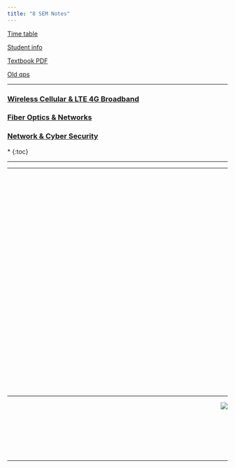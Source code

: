 ```yaml
---
title: "8 SEM Notes"
---
```



<a  target="_blank" href="https://drive.google.com/open?id=1X5b1rUD1nPRhUcc_tOIVOBVhli989A9n">Time table</a>

<a target="_blank"  href="https://drive.google.com/open?id=1xPRSTdwQz27_oip3VGEZAHOQgo-ueW5o">Student info</a>

<a target="_blank"  href="https://drive.google.com/open?id=1cN_feo1ke8FL7DkauFYq7DMkH2BdyFBI">Textbook PDF</a>

<a target="_blank"  href="https://drive.google.com/open?id=1gEtXrG8IiVwnTz8BbTrBRjcEsnIqQuDC">Old qps</a>

<hr>

<h3>  
    <a  target="_blank" href="https://drive.google.com/open?id=1gmB9aIP32oUX5SaaZcO2dERZkA74JtUM"> 
       Wireless Cellular & LTE 4G Broadband
    </a>

</h3>

<h3>  
    <a  target="_blank" href="https://drive.google.com/open?id=1e8_KAI2rgwzap5QIP3_YiDehHpEurFDW"> 
       Fiber Optics & Networks
    </a>

</h3>

<h3>  
    <a  target="_blank" href="https://drive.google.com/open?id=1unQYKyCSCCBFLynmkDaZvm45sUhaz2mb"> 
       Network & Cyber Security
    </a>

</h3>

<nav class="toc" markdown="1">
*   
{:toc}
</nav>

<hr>


<hr>

<br><br><br><br><br><br><br><br><br><br><br><br><br><br><br><br><br><br><br><br><br><br><br><br><br><br><br><br><br>


<hr>

<!--
###### <a  target="_blank" href="https://drive.google.com/open?id=0B9cqMjKT9M-dZkQzcWZUbjNIT2c">WIRELESS COMMUNICATION </a>
<!--
###### <a  target="_blank" href="https://drive.google.com/open?id=0B9cqMjKT9M-dalZIQnpsT25FaDQ">DIGITAL SWITCHING SYSTEMS </a>
<!--
######  <a  target="_blank" href="https://drive.google.com/open?id=0B9cqMjKT9M-dcG9VRUE2UkpscEE">NETWORK SECURITY </a>
<!--
######  <a  target="_blank" href="https://drive.google.com/folderview?id=0B9cqMjKT9M-dOG1udE9vWFc0ZjQ">GSM</a>
-->

<a href="#" style="float: right;">
  <img src="https://ecernsit.github.io/assets/top.png"   style="float: right;"  style="width:42px;height:42px;border:0;">
</a><br><br><br><br><br><br><br>



<hr>

